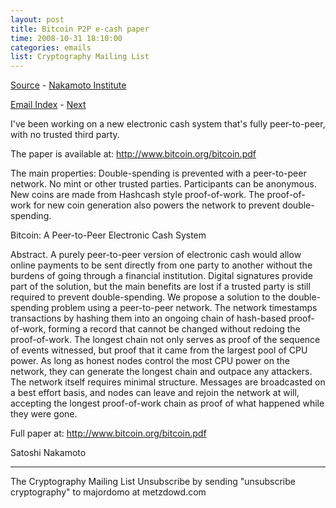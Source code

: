 ```yaml
---
layout: post
title: Bitcoin P2P e-cash paper
time: 2008-10-31 18:10:00
categories: emails
list: Cryptography Mailing List
---
```

[Source](https://www.metzdowd.com/pipermail/cryptography/2008-October/014810.html) - [Nakamoto Institute](https://satoshi.nakamotoinstitute.org/emails/cryptography/1/)

[Email Index](/satoshi/emails) - [Next](/emails/2008/11/03/cryptography-2)

I've been working on a new electronic cash system that's fully
peer-to-peer, with no trusted third party.

The paper is available at:
http://www.bitcoin.org/bitcoin.pdf

The main properties:
Double-spending is prevented with a peer-to-peer network.
No mint or other trusted parties.
Participants can be anonymous.
New coins are made from Hashcash style proof-of-work.
The proof-of-work for new coin generation also powers the
network to prevent double-spending.

Bitcoin: A Peer-to-Peer Electronic Cash System

Abstract. A purely peer-to-peer version of electronic cash would
allow online payments to be sent directly from one party to another
without the burdens of going through a financial institution.
Digital signatures provide part of the solution, but the main
benefits are lost if a trusted party is still required to prevent
double-spending. We propose a solution to the double-spending
problem using a peer-to-peer network. The network timestamps
transactions by hashing them into an ongoing chain of hash-based
proof-of-work, forming a record that cannot be changed without
redoing the proof-of-work. The longest chain not only serves as
proof of the sequence of events witnessed, but proof that it came
from the largest pool of CPU power. As long as honest nodes control
the most CPU power on the network, they can generate the longest
chain and outpace any attackers. The network itself requires
minimal structure. Messages are broadcasted on a best effort basis,
and nodes can leave and rejoin the network at will, accepting the
longest proof-of-work chain as proof of what happened while they
were gone.

Full paper at:
http://www.bitcoin.org/bitcoin.pdf

Satoshi Nakamoto

---------------------------------------------------------------------
The Cryptography Mailing List
Unsubscribe by sending "unsubscribe cryptography" to majordomo at metzdowd.com
